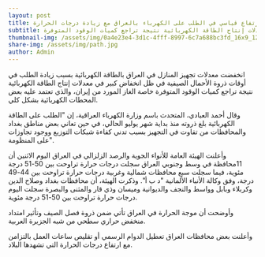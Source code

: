 ```yaml
---
layout: post
title: ارتفاع قياسي في الطلب على الكهرباء بالعراق مع زيادة درجات الحرارة
subtitle: انخفاض كبير في معدلات إنتاج الطاقة الكهربائية نتيجة تراجع كميات الوقود المتوفرة
thumbnail-img: /assets/img/0a4e23e4-3d1c-4fff-8997-6c7a688bc3fd_16x9_1200x676.webp
share-img: /assets/img/path.jpg
author: Admin
---
```


انخفضت معدلات تجهيز المنازل في العراق بالطاقة الكهربائية بسبب زيادة الطلب في أوقات ذروة الأحمال الصيفية في ظل انخفاض كبير في معدلات إنتاج الطاقة الكهربائية نتيجة تراجع كميات الوقود المتوفرة خاصة الغاز المورد من إيران، والذي تعتمد عليه بعض المحطات الكهربائية بشكل كلي.

وقال أحمد العبادي، المتحدث باسم وزارة الكهرباء العراقية، إن "الطلب على الطاقة الكهربائية بلغ ذروته منذ بداية شهر يوليو الحالي، في حين تعاني بعض مناطق بغداد والمحافظات من تفاوت في التجهيز بسبب تدني كفاءة شبكات التوزيع ووجود تجاوزات على المنظومة".

وأعلنت الهيئة العامة للأنواء الجوية والرصد الزلزالي في العراق اليوم الاثنين أن 11محافظة في وسط وجنوبي العراق سجلت درجات حرارة تراوحت بين 50-51 درجة مئوية، فيما سجلت سبع محافظات شمالية وغربية درجات حرارة تراوحت بين 44-49 درجة، وفق وكالة الأنباء الألمانية "د ب أ".
وذكرت الهيئة، أن محافظات بغداد وصلاح الدين وكربلاء وبابل وواسط والنجف والديوانية وميسان وذي قار والمثنى والبصرة سجلت اليوم درجات حرارة تراوحت بين 50-51 درجة مئوية.

وأوضحت أن موجة الحرارة في العراق تأتي ضمن ذروة فصل الصيف وتأثير امتداد منخفض حراري سطحي من شبه الجزيرة العربية.

وأعلنت بعض محافظات العراق تعطيل الدوام الرسمي أو تقليص ساعات العمل بالتزامن مع ارتفاع درجات الحرارة التي تشهدها البلاد.

